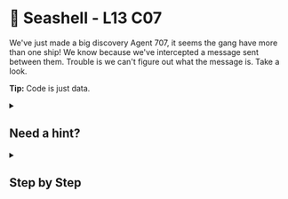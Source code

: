 # 🐚 Seashell - L13 C07

We've just made a big discovery Agent 707, it seems the gang have more than one ship! We know because we've intercepted a message sent between them. Trouble is we can't figure out what the message is. Take a look.

**Tip:** Code is just data.

<details><summary>

## Need a hint?</summary>

```txt
💡 Hint: Run Run Run your boat
```

</details>

<details><summary>

## Step by Step</summary>

- Running the hex text into a hex decoder produces randomness paired with a legible string
  - `shellcode_is_data_data_is_shellcode`
- This indicates that the hex before this decoding is actually just regular C code that needs to be compiled and run

```c
int main() {
    const char shellcode[] = "\xeb\x3e\x58\x89\xc1\xbb\x00\x00\x00\x00\xba\x53\x00\x00\x00\x31\xc0\x8a\x04\x19\x53\x51\x50\x89\xe1\xb8\x04\x00\x00\x00\xbb\x01\x00\x00\x00\x52\xba\x01\x00\x00\x00\xcd\x80\x5a\x59\x59\x5b\x43\x43\x4a\x75\xdb\xb8\x01\x00\x00\x00\xbb\x00\x00\x00\x00\xcd\x80\xe8\xbd\xff\xff\xff\x73\x68\x65\x6c\x6c\x63\x6f\x64\x65\x5f\x69\x73\x5f\x64\x61\x74\x61\x5f\x64\x61\x74\x61\x5f\x69\x73\x5f\x73\x68\x65\x6c\x6c\x63\x6f\x64\x65";
    (*(void(*)())shellcode)();
}
```

- `sudo apt install gcc-multilib`
- `gcc -m32 -z execstack -fno-stack-protector test.c`
- `./a.out`

`flag: seloei_aadt_sseloe`

</details>
